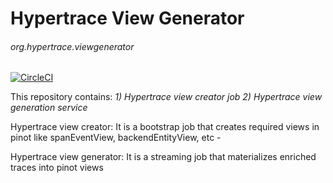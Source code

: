 # Hypertrace View Generator

###### org.hypertrace.viewgenerator

[![CircleCI](https://circleci.com/gh/hypertrace/hypertrace-view-generator.svg?style=svg)](https://circleci.com/gh/hypertrace/hypertrace-view-generator)

This repository contains: *1) Hypertrace view creator job 2) Hypertrace view generation service*

Hypertrace view creator:
It is a bootstrap job that creates required views in pinot like spanEventView, backendEntityView, etc - 

Hypertrace view generator: 
It is a streaming job that materializes enriched traces into pinot views
